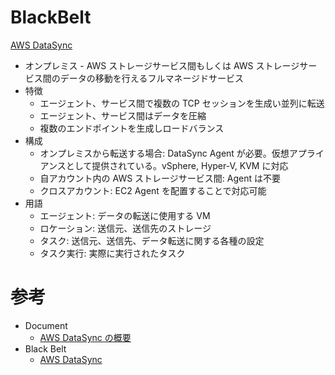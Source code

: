 # BlackBelt

[AWS DataSync](https://pages.awscloud.com/rs/112-TZM-766/images/20210316_AWSBlackBelt2021_AWS-DataSync-v2.pdf)

* オンプレミス - AWS ストレージサービス間もしくは AWS ストレージサービス間のデータの移動を行えるフルマネージドサービス
* 特徴
  * エージェント、サービス間で複数の TCP セッションを生成い並列に転送
  * エージェント、サービス間はデータを圧縮
  * 複数のエンドポイントを生成しロードバランス
* 構成
  * オンプレミスから転送する場合: DataSync Agent が必要。仮想アプライアンスとして提供されている。vSphere, Hyper-V, KVM に対応
  * 自アカウント内の AWS ストレージサービス間: Agent は不要
  * クロスアカウント: EC2 Agent を配置することで対応可能
* 用語
  * エージェント: データの転送に使用する VM
  * ロケーション: 送信元、送信先のストレージ
  * タスク: 送信元、送信先、データ転送に関する各種の設定
  * タスク実行: 実際に実行されたタスク



# 参考

* Document
  * [AWS DataSync の概要](https://docs.aws.amazon.com/ja_jp/datasync/latest/userguide/what-is-datasync.html)
* Black Belt
  * [AWS DataSync](https://pages.awscloud.com/rs/112-TZM-766/images/20210316_AWSBlackBelt2021_AWS-DataSync-v2.pdf)


